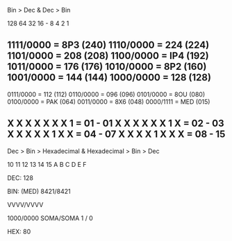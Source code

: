 Bin > Dec & Dec > Bin

128 64 32 16 - 8 4 2 1

1111/0000 = 8P3 (240)
1110/0000 = 224 (224)
1101/0000 = 208 (208)
1100/0000 = IP4 (192)
1011/0000 = 176 (176)
1010/0000 = 8P2 (160)
1001/0000 = 144 (144)
1000/0000 = 128 (128)
---------------------------------------------------------------------------
0111/0000 = 112 (112)
0110/0000 = 096 (096)
0101/0000 = 8OU (080)
0100/0000 = PAK (064)
0011/0000 = 8X6 (048)
0000/1111 = MED (015)

X X X X X X X 1 = 01 - 01
X X X X X X 1 X = 02 - 03
X X X X X 1 X X = 04 - 07
X X X X 1 X X X = 08 - 15
----------------------------------------------------------------------------
Dec > Bin > Hexadecimal & Hexadecimal > Bin > Dec

10 11 12 13 14 15
A  B  C  D  E  F

DEC: 128

BIN: (MED)
8421/8421

VVVV/VVVV

1000/0000
SOMA/SOMA
 1  / 0

HEX: 80